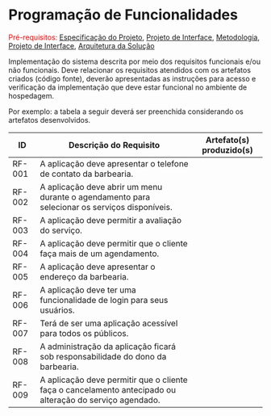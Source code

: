 # Programação de Funcionalidades

<span style="color:red">Pré-requisitos: <a href="2-Especificação do Projeto.md"> Especificação do Projeto</a></span>, <a href="3-Projeto de Interface.md"> Projeto de Interface</a>, <a href="4-Metodologia.md"> Metodologia</a>, <a href="3-Projeto de Interface.md"> Projeto de Interface</a>, <a href="5-Arquitetura da Solução.md"> Arquitetura da Solução</a>

Implementação do sistema descrita por meio dos requisitos funcionais e/ou não funcionais. Deve relacionar os requisitos atendidos com os artefatos criados (código fonte), deverão apresentadas as instruções para acesso e verificação da implementação que deve estar funcional no ambiente de hospedagem.

Por exemplo: a tabela a seguir deverá ser preenchida considerando os artefatos desenvolvidos.

|ID    | Descrição do Requisito  | Artefato(s) produzido(s) |
|------|-----------------------------------------|----|
|RF-001| A aplicação deve apresentar o telefone de contato da barbearia. |   | 
|RF-002| A aplicação deve abrir um menu durante o agendamento para selecionar os serviços disponíveis.   | |
|RF-003| A aplicação deve permitir a avaliação do serviço.|
|RF-004| A aplicação deve permitir que o cliente faça mais de um agendamento.|
|RF-005| A aplicação deve apresentar o endereço da barbearia.|
|RF-006| A aplicação deve ter uma funcionalidade de login para seus usuários.|
|RF-007| Terá de ser uma aplicação acessível para todos os públicos.|
|RF-008| A administração da aplicação ficará sob responsabilidade do dono da barbearia.|
|RF-009| A aplicação deve permitir que o cliente faça o cancelamento antecipado ou alteração do serviço agendado.| 

